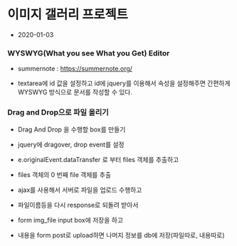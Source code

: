 # 이미지 갤러리 프로젝트
* 2020-01-03

### WYSWYG(What you see What you Get) Editor
* summernote : https://summernote.org/

* textarea에 id 값을 설정하고 id에 jquery를 이용해서 속성을 설정해주면 간편하게 WYSWYG 방식으로 문서를 작성할 수 있다.

### Drag and Drop으로 파일 올리기
* Drag And Drop 을 수행할 box를 만들기
* jquery에 dragover, drop event를 설정
* e.originalEvent.dataTransfer 로 부터 files 객체를 추출하고
* files 객체의 0 번째 file 객체를 추출

* ajax를 사용해서 서버로 파일을 업로드 수행하고
* 파일이름등을 다시 response로 되돌려 받아서
* form img_file input box에 저장을 하고

* 내용을 form post로 upload하면 나머지 정보를 db에 저장(파일따로, 내용따로)
